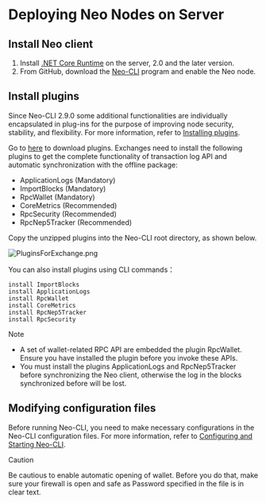 # Deploying Neo Nodes on Server

## Install Neo client

1. Install [.NET Core Runtime](https://www.microsoft.com/net/download/core#/runtime) on the server, 2.0 and the later version.
2. From GitHub, download the [Neo-CLI](https://github.com/neo-project/neo-cli/releases) program and enable the Neo node.

## Install plugins

Since Neo-CLI 2.9.0 some additional functionalities are individually encapsulated in plug-ins for the purpose of improving node security, stability, and flexibility. For more information, refer to [Installing plugins](../../node/cli/config.md).

Go to [here](https://github.com/neo-project/neo-plugins/releases/) to download plugins. Exchanges need to install the following plugins to get the complete functionality of transaction log API and automatic synchronization with the offline package:

- ApplicationLogs (Mandatory)
- ImportBlocks (Mandatory)
- RpcWallet (Mandatory)
- CoreMetrics (Recommended)
- RpcSecurity (Recommended)
- RpcNep5Tracker (Recommended)

Copy the unzipped plugins into the Neo-CLI root directory, as shown below. 

![PluginsForExchange.png](../../assets/PluginsForExchange.png)

You can also install plugins using CLI commands：

```
install ImportBlocks
install ApplicationLogs
install RpcWallet
install CoreMetrics
install RpcNep5Tracker 
install RpcSecurity 
```

> [!Note]
>
> - A set of wallet-related RPC API are embedded the plugin RpcWallet. Ensure you have installed the plugin before you invoke these APIs.
> - You must install the plugins ApplicationLogs and RpcNep5Tracker before synchronizing the Neo client, otherwise the log in the blocks synchronized before will be lost.

## Modifying configuration files

Before running Neo-CLI, you need to make necessary configurations in the Neo-CLI configuration files. For more information, refer to [Configuring and Starting Neo-CLI](../node/cli/config.md).

> [!caution]
>
> Be cautious to enable automatic opening of wallet. Before you do that, make sure your firewall is open and safe as Password specified in the file is in clear text.
